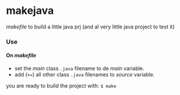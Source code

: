 # makejava

_makefile_ to build a little java prj (and al very little java project to test it)

### Use
#### On _makefile_
- set the *main* class `.java` filename to de _main_ variable.
- add (`+=`) all other class `.java` filenames to _source_ variable.

you are ready to build the project with:
`$ make`
